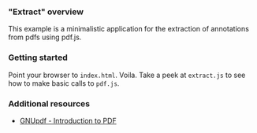 ### "Extract" overview

This example is a minimalistic application for the extraction of annotations from pdfs using pdf.js.

### Getting started

Point your browser to `index.html`. Voila. Take a peek at `extract.js` to see
how to make basic calls to `pdf.js`.


### Additional resources

+ [GNUpdf - Introduction to PDF](http://gnupdf.org/Introduction_to_PDF)
